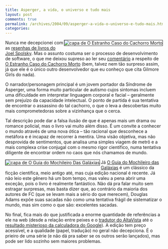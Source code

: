 ```yaml
---
title: Asperger, a vida, o universo e tudo mais
layout: post
comments: true
permalink: /archives/2004/09/asperger-a-vida-o-universo-e-tudo-mais.html
categories:
---
```

<img src="//chester.me/img/blig/cachorromorto.jpg" border=1 alt="capa de O Estranho Caso do Cachorro Morto" align="right">Nunca me decepcionei com as <a href="http://www.joelonsoftware.com/navLinks/fog0000000262.html" >resenhas de livros do Joel Spolsky</a>. Mas o assunto costuma ser o processo de desenvolvimento de software, o que me deixou supreso ao ler seu <a href="http://www.joelonsoftware.com/items/2004/08/20.html" >comentário</a> a respeito de <a href="http://www.americanas.com.br/cgi-bin/WebObjects/eacom.woa/wa/prod?pitId=141449&#038;source=NAVIGATION_LINE&#038;sourcevalue=1493" >O Estranho Caso do Cachorro Morto</a> (bem, talvez nem tão surpreso assim, já que ele é o único outro desenvolvedor que eu conheço que cita Gilmore Girls do nada).

O narrador/personagem principal é um jovem portador da Síndrome de Asperger, uma forma muito particular de autismo cujos sintomas incluem uma dificuldade em interpretar linguagem corporal e facial &#8211; geralmente sem prejuízo da capacidade intelectual. O ponto de partida é sua tentativa de encontrar o assassino do tal cachorro, o que o leva a descobertas muito mais comprometedoras sobre a vizinhança que o cerca.

Tal descrição pode dar a falsa ilusão de que é apenas mais um drama ou romance policial, mas o livro vai muito além disso. É um convite a conhecer o mundo através de uma nova ótica &#8211; tão racional que desconhece a metáfora e é incapaz de recorrer à mentira. Uma visão objetiva, mas não desprovida de sentimentos, que analisa uma simples viagem de metrô e a mais complexa crise conjugal com o mesmo rigor científico, numa tentativa diligente de encontrar ordem no caos que nós chamamos de mundo.

<img src="//chester.me/img/blig/mochileiro.jpg" border=1 alt="capa de O Guia do Mochileiro Das Galáxias" align="left">Já <a href="http://www.esextante.com.br/publique/cgi/public/cgilua.exe/web/templates/htm/principal/view_0002.htm?editionsectionid=2&#038;infoid=1086" >O Guia do Mochileiro das Galáxias</a> é um clássico da ficção científica, meio antigo até, mas cuja edição nacional é recente. Já não leio este gênero há um bom tempo, mas valeu a pena abrir uma exceção, pois o livro é realmente fantástico. Não dá pra falar muito sem estragar surpresas, mas basta dizer que, ao contrário da maioria dos autores de FC (que se levam mais a sério do que merecem), Douglas Adams expõe suas sacadas não como uma tentativa frágil de sistematizar o mundo, mas sim como o que são: excelentes sacadas.

No final, fica mais do que justificada a enorme quantidade de referências a ele na web (desde a relação entre peixes e o <a href="http://babelfish.altavista.com/" >tradutor do AltaVista</a> até o <a href="http://www.google.com/search?hl=pt-BR&#038;ie=UTF-8&#038;q=answer+to+life%2C+the+universe%2C+and+everything&#038;btnG=Pesquisar&#038;lr=" >resultado misterioso da calculadora do Google</a>). A edição tem preço acessível, e a qualidade (papel, tradução) no geral não decepciona. É o prieiro de uma série (e não dá pra saber se os outros serão lançados), mas pode ser lido sozinho sem maiores problemas.
